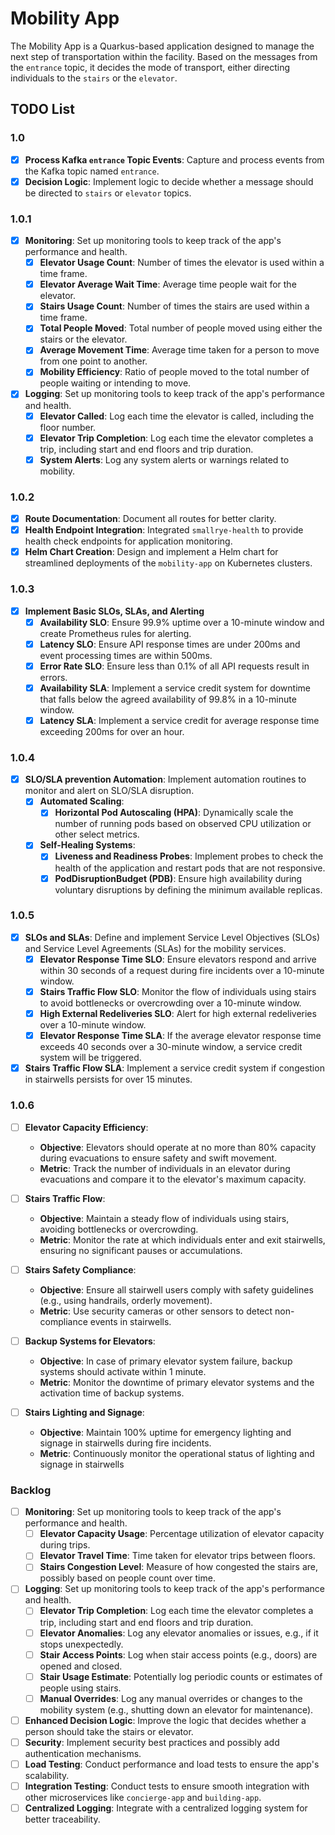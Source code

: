 # Mobility App

The Mobility App is a Quarkus-based application designed to manage the next step of transportation within the facility. Based on the messages from the `entrance` topic, it decides the mode of transport, either directing individuals to the `stairs` or the `elevator`.

## TODO List
### 1.0
- [X] **Process Kafka `entrance` Topic Events**: Capture and process events from the Kafka topic named `entrance`.
- [X] **Decision Logic**: Implement logic to decide whether a message should be directed to `stairs` or `elevator` topics.
### 1.0.1
- [X] **Monitoring**: Set up monitoring tools to keep track of the app's performance and health.
  - [X] **Elevator Usage Count**: Number of times the elevator is used within a time frame.
  - [X] **Elevator Average Wait Time**: Average time people wait for the elevator.
  - [X] **Stairs Usage Count**: Number of times the stairs are used within a time frame.
  - [X] **Total People Moved**: Total number of people moved using either the stairs or the elevator.
  - [X] **Average Movement Time**: Average time taken for a person to move from one point to another.
  - [X] **Mobility Efficiency**: Ratio of people moved to the total number of people waiting or intending to move.
- [X] **Logging**: Set up monitoring tools to keep track of the app's performance and health.
  - [X] **Elevator Called**: Log each time the elevator is called, including the floor number.
  - [X] **Elevator Trip Completion**: Log each time the elevator completes a trip, including start and end floors and trip duration.
  - [X] **System Alerts**: Log any system alerts or warnings related to mobility.
### 1.0.2
- [X] **Route Documentation**: Document all routes for better clarity.
- [X] **Health Endpoint Integration**: Integrated `smallrye-health` to provide health check endpoints for application monitoring.
- [X] **Helm Chart Creation**: Design and implement a Helm chart for streamlined deployments of the `mobility-app` on Kubernetes clusters.
### 1.0.3
- [X] **Implement Basic SLOs, SLAs, and Alerting**
  - [X] **Availability SLO**: Ensure 99.9% uptime over a 10-minute window and create Prometheus rules for alerting.
  - [X] **Latency SLO**: Ensure API response times are under 200ms and event processing times are within 500ms.
  - [X] **Error Rate SLO**: Ensure less than 0.1% of all API requests result in errors.
  - [X] **Availability SLA**: Implement a service credit system for downtime that falls below the agreed availability of 99.8% in a 10-minute window.
  - [X] **Latency SLA**: Implement a service credit for average response time exceeding 200ms for over an hour.
### 1.0.4
- [X] **SLO/SLA prevention Automation**: Implement automation routines to monitor and alert on SLO/SLA disruption. 
  - [X] **Automated Scaling**:
    - [X] **Horizontal Pod Autoscaling (HPA)**: Dynamically scale the number of running pods based on observed CPU utilization or other select metrics.
  - [X] **Self-Healing Systems**:
    - [X] **Liveness and Readiness Probes**: Implement probes to check the health of the application and restart pods that are not responsive.
    - [X] **PodDisruptionBudget (PDB)**: Ensure high availability during voluntary disruptions by defining the minimum available replicas.
### 1.0.5
- [X] **SLOs and SLAs**: Define and implement Service Level Objectives (SLOs) and Service Level Agreements (SLAs) for the mobility services.
  - [X] **Elevator Response Time SLO**: Ensure elevators respond and arrive within 30 seconds of a request during fire incidents over a 10-minute window.
  - [X] **Stairs Traffic Flow SLO**: Monitor the flow of individuals using stairs to avoid bottlenecks or overcrowding over a 10-minute window.
  - [X] **High External Redeliveries SLO**: Alert for high external redeliveries over a 10-minute window.
  - [X] **Elevator Response Time SLA**: If the average elevator response time exceeds 40 seconds over a 30-minute window, a service credit system will be triggered.
- [X] **Stairs Traffic Flow SLA**: Implement a service credit system if congestion in stairwells persists for over 15 minutes.
### 1.0.6
- [ ] **Elevator Capacity Efficiency**:
  - **Objective**: Elevators should operate at no more than 80% capacity during evacuations to ensure safety and swift movement.
  - **Metric**: Track the number of individuals in an elevator during evacuations and compare it to the elevator's maximum capacity.

- [ ] **Stairs Traffic Flow**:
  - **Objective**: Maintain a steady flow of individuals using stairs, avoiding bottlenecks or overcrowding.
  - **Metric**: Monitor the rate at which individuals enter and exit stairwells, ensuring no significant pauses or accumulations.

- [ ] **Stairs Safety Compliance**:
  - **Objective**: Ensure all stairwell users comply with safety guidelines (e.g., using handrails, orderly movement).
  - **Metric**: Use security cameras or other sensors to detect non-compliance events in stairwells.

- [ ] **Backup Systems for Elevators**:
  - **Objective**: In case of primary elevator system failure, backup systems should activate within 1 minute.
  - **Metric**: Monitor the downtime of primary elevator systems and the activation time of backup systems.

- [ ] **Stairs Lighting and Signage**:
  - **Objective**: Maintain 100% uptime for emergency lighting and signage in stairwells during fire incidents.
  - **Metric**: Continuously monitor the operational status of lighting and signage in stairwells

### Backlog
- [ ] **Monitoring**: Set up monitoring tools to keep track of the app's performance and health.
  - [ ] **Elevator Capacity Usage**: Percentage utilization of elevator capacity during trips.
  - [ ] **Elevator Travel Time**: Time taken for elevator trips between floors.
  - [ ] **Stairs Congestion Level**: Measure of how congested the stairs are, possibly based on people count over time.
- [ ] **Logging**: Set up monitoring tools to keep track of the app's performance and health. 
  - [ ] **Elevator Trip Completion**: Log each time the elevator completes a trip, including start and end floors and trip duration.
  - [ ] **Elevator Anomalies**: Log any elevator anomalies or issues, e.g., if it stops unexpectedly.
  - [ ] **Stair Access Points**: Log when stair access points (e.g., doors) are opened and closed.
  - [ ] **Stair Usage Estimate**: Potentially log periodic counts or estimates of people using stairs.
  - [ ] **Manual Overrides**: Log any manual overrides or changes to the mobility system (e.g., shutting down an elevator for maintenance).
- [ ] **Enhanced Decision Logic**: Improve the logic that decides whether a person should take the stairs or elevator.
- [ ] **Security**: Implement security best practices and possibly add authentication mechanisms.
- [ ] **Load Testing**: Conduct performance and load tests to ensure the app's scalability.
- [ ] **Integration Testing**: Conduct tests to ensure smooth integration with other microservices like `concierge-app` and `building-app`.
- [ ] **Centralized Logging**: Integrate with a centralized logging system for better traceability.